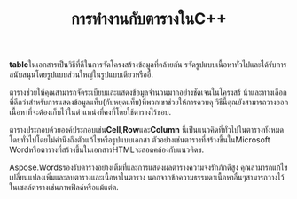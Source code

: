﻿---
title: การทำงานกับตารางในC++
second_title: Aspose.WordsสำหรับC++
articleTitle: การทำงานกับตาราง
linktitle: การทำงานกับตาราง
description: "วิธีการทำงานกับตารางในC++ แนะนำการทำงานกับตารางและแนวคิดโหนดตารางใน Aspose.WordsสำหรับC++."
type: docs
weight: 190
url: /th/cpp/working-with-tables/
---

**table**ในเอกสารเป็นวิธีที่ดีในการจัดโครงสร้างข้อมูลที่คล้ายกัน รจัดรูปแบบเนื้อหาทั่วไปและได้รับการสนับสนุนโดยรูปแบบส่วนใหญ่ในรูปแบบเดียวหรืออื่.

ตารางช่วยให้คุณสามารถจัดระเบียบและแสดงข้อมูลจำนวนมากอย่างชัดเจนในโครงสร้ น้าและทางเลือกที่ดีกว่าสำหรับการแสดงข้อมูลแท็บ(กับหยุดแท็บ)ที่พวกเขาช่วยให้การควบคุ วิธีนี้คุณยังสามารถวางออกเนื้อหาที่จะต้องเก็บไว้ในตำแหน่งที่คงที่โดยใช้ตารางไร้ขอบ.

ตารางประกอบด้วยองค์ประกอบเช่น**Cell**,**Row**และ**Column** นี้เป็นแนวคิดที่ทั่วไปในตารางทั้งหมดโดยทั่วไปโดยไม่คำนึงถึงตัวแก้ไขหรือรูปแบบเอกสา ตัวอย่างเช่นตารางที่สร้างขึ้นในMicrosoft Wordหรือตารางที่สร้างขึ้นในเอกสารHTMLจะสอดคล้องกับแนวคิดข.

Aspose.Wordsรองรับตารางอย่างเต็มที่และการแสดงผลตารางความจงรักภักดีสูง คุณสามารถแก้ไขเปลี่ยนแปลงเพิ่มและลบตารางและเนื้อหาในตาราง นอกจากข้อความธรรมดาเนื้อหาอื่นๆสามารถวางไว้ในเซลล์ตารางเช่นภาพฟิลด์หรือแม้แต่ต.